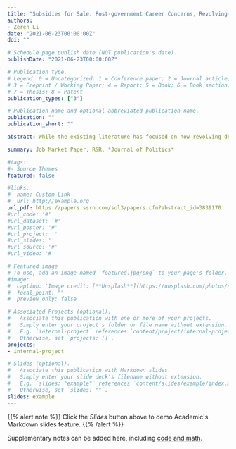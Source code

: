 ```yaml
---
title: "Subsidies for Sale: Post-government Career Concerns, Revolving-Door Channels, and Public Resource Misallocation in China"
authors:
- Zeren Li
date: "2021-06-23T00:00:00Z"
doi: ""

# Schedule page publish date (NOT publication's date).
publishDate: "2021-06-23T00:00:00Z"

# Publication type.
# Legend: 0 = Uncategorized; 1 = Conference paper; 2 = Journal article;
# 3 = Preprint / Working Paper; 4 = Report; 5 = Book; 6 = Book section;
# 7 = Thesis; 8 = Patent
publication_types: ["3"]

# Publication name and optional abbreviated publication name.
publication: ""
publication_short: ""

abstract: While the existing literature has focused on how revolving-door officials deliver preferential treatment to firms after leaving public office, this paper shows that public officials distort public resource allocation for private-sector job opportunities while still in office. To test this theory, I construct a new dataset that links 168,550 corporate subsidy programs approved by multiple levels of governments with former officials who joined publicly listed Chinese firms between 2007 and 2019. I show that forward-looking officials provide favorable subsidies to their future employers. To verify the exchange of favors, I document that firms repay officials who have provided favorable subsidies by hiring and paying them enormous amounts of cash compensation. I show that the exchange of favors leads to salient allocation distortion of public resources. Finally, I find that the reputation cost is the mechanism through which this quid pro quo relationship is sustained.

summary: Job Market Paper, R&R, *Journal of Politics*

#tags: 
#- Source Themes
featured: false

#links:
#- name: Custom Link
#  url: http://example.org
url_pdf: https://papers.ssrn.com/sol3/papers.cfm?abstract_id=3839170
#url_code: '#'
#url_dataset: '#'
#url_poster: '#'
#url_project: ''
#url_slides: ''
#url_source: '#'
#url_video: '#'

# Featured image
# To use, add an image named `featured.jpg/png` to your page's folder. 
#image:
#  caption: 'Image credit: [**Unsplash**](https://unsplash.com/photos/s9CC2SKySJM)'
#  focal_point: ""
#  preview_only: false

# Associated Projects (optional).
#   Associate this publication with one or more of your projects.
#   Simply enter your project's folder or file name without extension.
#   E.g. `internal-project` references `content/project/internal-project/index.md`.
#   Otherwise, set `projects: []`.
projects:
- internal-project

# Slides (optional).
#   Associate this publication with Markdown slides.
#   Simply enter your slide deck's filename without extension.
#   E.g. `slides: "example"` references `content/slides/example/index.md`.
#   Otherwise, set `slides: ""`.
slides: example
---
```


{{% alert note %}}
Click the *Slides* button above to demo Academic's Markdown slides feature.
{{% /alert %}}

Supplementary notes can be added here, including [code and math](https://sourcethemes.com/academic/docs/writing-markdown-latex/).
